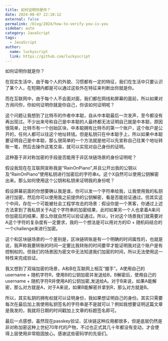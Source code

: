 ```yaml
---
title: 如何证明你是你？
date: 2024-08-07 22:18:12
external: false
permalink: /blog/2024/how-to-verify-you-is-you
sidebar: auto
category: JavaScript
tags:
  - JavaScript
author:
  name: luckyscript
  link: https://github.com/luckyscript
---
```

如何证明你就是你？

在现实生活中，由于每个人的外貌、习惯都有一定的特征，我们在生活中只要认识了某个人，在短期内都是可以通过这些外在特征来判断出你就是你。

而在互联网中，由于每个人不会面对面，我们都在网线和屏幕的面前，所以如果对方询问你，你如何证明你就是你自己，你该如何证明呢？

这个问题让我想到了比特币的作者中本聪，自从中本聪最后一次发声，至今都没有再出现过。不少出来号称自己是中本聪的人最终都无法证明自己就是中本聪，原因很简单，比特币有一个创始区块，中本聪拥有比特币的第一个账户，这个账户是公开的，任何人都可以往这个地址转钱。但是私钥只在中本聪手上，所以如果中本聪要证明自己是中本聪，那么很简单的一个方法就是他可以先宣称自己往某个地址转账一笔，然后去操作这笔交易，就可以实现对自己身份的证明。

这种基于非对称加密的手段是否能用于非区块链场景的身份证明呢？

假设我现在在互联网宣称我是“RainOnPiano”,并且公开出我的公钥以及“RainOnPiano”使用私钥进行加密后的字符串`X`。这个X自然可以使用公钥解密出来。那么如何使用这个公钥和私钥来证明我的身份呢？

假设屏幕前面的你想要确认我是谁，你可以发一个字符串给我，让我使用我的私钥进行加密，然后你可以使用我之前提供的公钥解密，看是否能验证通过。但其实这个中间，存在一个可能被社会工程学攻击的场景：假设你是一个黑客，你通过上述方法拿到了我私钥关于A这个字符串的加密结果，此时如果另一个人也拿着A来问你加密后的结果，那么你就自然可以验证通过。所以，针对这个场景我们就需要对A这个字符的复杂度有一定要求，我的一个想法是可以用对方的ID + 随机码结合的一个challenge来进行加密。

这个和区块链场景的一个差别是，区块链转账是有一个明确的时间属性的，也就是说，我声称我要转账的时间一定要比我转账的时间要早才能证明我对这个账户是有控制权的。但我们的场景因为密文中无法知道我们加密的时间，所以无法使用这一特性来完成验证。

我又想到了双端加密的场景，A和B在互联网上相互“握手”。A使用自己的username + 随机字符R，使用B的公钥加密并发送给B，B解密后，使用自己的username + 随机字符R并使用A的公钥加密,发送给A。对于B来说，如果A能解密，那么对方就是A，对于A来说，如果B能解密并拿到R，那么对方就是B。

所以，其实私钥的拥有权就可以证明身份，我如果想证明自己的身份。其实只需要每次在最后加上我使用私钥签名的字符串是不是就可以？例如我想要证明这篇文章是我发的，我就将日期的时间戳加上文章的标题签名即可。

最后一点感想，虽然现在passkey验证、区块链这种应用都很多，但是底层仍然是非对称加密这种上世纪70年代的产物，不过也正式其几十年都没有变动，才会使得上层使用非常稳固放心。感谢这些密码学的先驱们。
